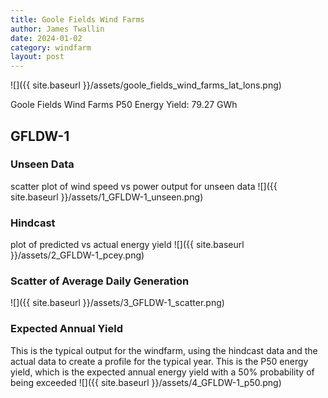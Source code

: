 ```yaml
---
title: Goole Fields Wind Farms
author: James Twallin
date: 2024-01-02
category: windfarm
layout: post
---
```

![]({{ site.baseurl }}/assets/goole_fields_wind_farms_lat_lons.png)

Goole Fields Wind Farms P50 Energy Yield: 79.27 GWh

GFLDW-1
-------------
### Unseen Data 
scatter plot of wind speed vs power output for unseen data
![]({{ site.baseurl }}/assets/1_GFLDW-1_unseen.png)
### Hindcast 
plot of predicted vs actual energy yield
![]({{ site.baseurl }}/assets/2_GFLDW-1_pcey.png)
### Scatter of Average Daily Generation 

![]({{ site.baseurl }}/assets/3_GFLDW-1_scatter.png)
### Expected Annual Yield 
This is the typical output for the windfarm, using the hindcast data and the actual data to create a profile for the typical year. This is the P50 energy yield, which is the expected annual energy yield with a 50% probability of being exceeded
![]({{ site.baseurl }}/assets/4_GFLDW-1_p50.png)

